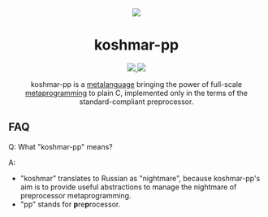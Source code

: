 <div align="center">
  <img src="logo.png">
  <h1>koshmar-pp</h1>
  <a href="https://github.com/Hirrolot/koshmar-pp/actions">
    <img src="https://github.com/Hirrolot/koshmar-pp/workflows/C/C++%20CI/badge.svg">
  </a>
  <a href="https://hirrolot.github.io/koshmar-pp/">
    <img src="https://img.shields.io/badge/docs-Doxygen-blue">
  </a>
 
 koshmar-pp is a [metalanguage] bringing the power of full-scale [metaprogramming] to plain C, implemented only in the terms of the standard-compliant preprocessor.
</div>

[metaprogramming]: https://en.wikipedia.org/wiki/Metaprogramming
[metalanguage]: https://en.wikipedia.org/wiki/Metalanguage

## FAQ

Q: What "koshmar-pp" means?

A:

 - "koshmar" translates to Russian as "nightmare", because koshmar-pp's aim is to provide useful abstractions to manage the nightmare of preprocessor metaprogramming.
 - "pp" stands for **p**re**p**rocessor.
